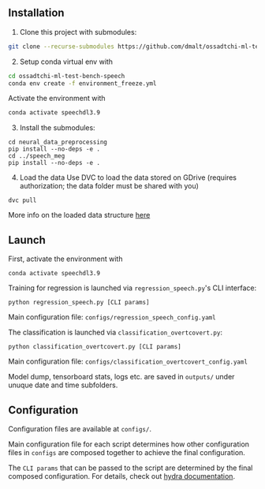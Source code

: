 Installation
------------
1. Clone this project with submodules:

```bash
git clone --recurse-submodules https://github.com/dmalt/ossadtchi-ml-test-bench-speech.git
```


2. Setup conda virtual env with

```bash
cd ossadtchi-ml-test-bench-speech
conda env create -f environment_freeze.yml
```

Activate the environment with
```bash
conda activate speechdl3.9
```

3. Install the submodules:

```
cd neural_data_preprocessing
pip install --no-deps -e .
cd ../speech_meg
pip install --no-deps -e .
```

4. Load the data
Use DVC to load the data stored on GDrive
(requires authorization; the data folder must be shared with you)

```
dvc pull
```

More info on the loaded data structure [here](https://github.com/dmalt/speech_meg)

Launch
------
First, activate the environment with
```
conda activate speechdl3.9
```

Training for regression is launched via `regression_speech.py`'s CLI interface:
```
python regression_speech.py [CLI params]
```

Main configuration file: `configs/regression_speech_config.yaml`

The classification is launched via `classification_overtcovert.py`:
```
python classification_overtcovert.py [CLI params]
```

Main configuration file: `configs/classification_overtcovert_config.yaml`

Model dump, tensorboard stats, logs etc. are saved in `outputs/` under
unuque date and time subfolders.

Configuration
-------------
Configuration files are available at `configs/`.

Main configuration file for each script determines how other configuration files in `configs`
are composed together to achieve the final configuration.

The `CLI params` that can be passed to the script are determined by the final
composed configuration. For details, check out [hydra documentation](https://hydra.cc/).

